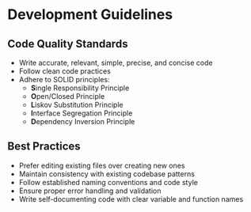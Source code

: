 # Development Guidelines

## Code Quality Standards
- Write accurate, relevant, simple, precise, and concise code
- Follow clean code practices
- Adhere to SOLID principles:
  - **S**ingle Responsibility Principle
  - **O**pen/Closed Principle
  - **L**iskov Substitution Principle
  - **I**nterface Segregation Principle
  - **D**ependency Inversion Principle

## Best Practices
- Prefer editing existing files over creating new ones
- Maintain consistency with existing codebase patterns
- Follow established naming conventions and code style
- Ensure proper error handling and validation
- Write self-documenting code with clear variable and function names